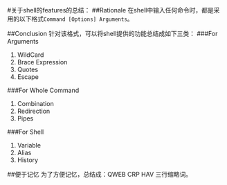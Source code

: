 #关于shell的features的总结：
##Rationale
在shell中输入任何命令时，都是采用的以下格式`Command [Options] Arguments`。

##Conclusion
针对该格式，可以将shell提供的功能总结成如下三类：
###For Arguments
1. WildCard
2. Brace Expression
3. Quotes
4. Escape

###For Whole Command
1. Combination
2. Redirection
3. Pipes

###For Shell
1. Variable
2. Alias
3. History

##便于记忆
为了方便记忆，总结成：QWEB CRP HAV 三行缩略词。
